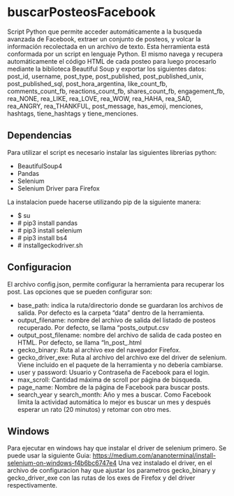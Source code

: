 # buscarPosteosFacebook
Script Python que permite acceder automáticamente a la busqueda avanzada de Facebook, extraer un conjunto de posteos, y volcar la información recolectada en un archivo de texto.
Esta herramienta está conformada por un script en lenguaje Python. El mismo navega y recupera automáticamente el código HTML de cada posteo para luego procesarlo mediante la biblioteca Beautiful Soup y exportar los siguientes datos: post_id, username, post_type, post_published, post_published_unix, post_published_sql, post_hora_argentina, like_count_fb, comments_count_fb, reactions_count_fb, shares_count_fb, engagement_fb, rea_NONE, rea_LIKE, rea_LOVE, rea_WOW, rea_HAHA, rea_SAD, rea_ANGRY, rea_THANKFUL, post_message, has_emoji, menciones, hashtags, tiene_hashtags y tiene_menciones.


## Dependencias
Para utilizar el script es necesario instalar las siguientes librerias python:
- BeautifulSoup4
- Pandas
- Selenium
- Selenium Driver para Firefox

La instalacion puede hacerse utilizando pip de la siguiente manera:
- \$ su
- \# pip3 install pandas
- \# pip3 install selenium
- \# pip3 install bs4
- \# installgeckodriver.sh


## Configuracion
El archivo config.json, permite configurar la herramienta para recuperar los post.
Las opciones que se pueden configurar son:
- base_path: indica la ruta/directorio donde se guardaran los archivos de salida. Por defecto es la carpeta “data” dentro de la herramienta.
- output_filename: nombre del archivo de salida del listado de posteos recuperado. Por defecto, se llama “posts_output.csv
- output_post_filename: nombre del archivo de salida de cada posteo en HTML. Por defecto, se llama “ln_post_.html
- gecko_binary: Ruta al archivo exe del navegador Firefox.
- gecko_driver_exe: Ruta al archivo del archivo exe del driver de selenium. Viene incluido en el paquete de la herramienta y no debería cambiarse.
- user y password: Usuario y Contraseña de Facebook para el login.
- max_scroll: Cantidad máxima de scroll por página de búsqueda.
- page_name: Nombre de la página de Facebook para buscar posts. 
- search_year y search_month: Año y mes a buscar. Como Facebook limita la actividad automática lo mejor es buscar un mes y después esperar un rato (20 minutos) y retomar con otro mes.


## Windows
Para ejecutar en windows hay que instalar el driver de selenium primero. Se puede usar la siguiente Guia: https://medium.com/ananoterminal/install-selenium-on-windows-f4b6bc6747e4
Una vez instalado el driver, en el archivo de configuracion hay
que ajustar los parametros gecko_binary y gecko_driver_exe con las rutas de los exes de Firefox y del driver respectivamente.
